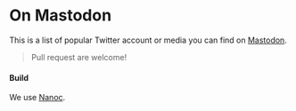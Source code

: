 # On Mastodon

This is a list of popular Twitter account or media you can find on [Mastodon](https://joinmastodon.org).

> Pull request are welcome!

#### Build

We use [Nanoc](https://nanoc.ws).
